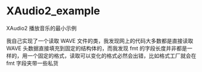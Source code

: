# XAudio2_example
XAudio2 播放音乐的最小示例

我自己实现了一个读取 WAVE 文件的类，我发现网上的代码大多数都是直接读取 WAVE 头数据直接填充到固定的结构体的，而我发现 fmt 的字段长度并非都是一样的，用一个固定的格式，读取可以变化的格式必然会出错，比如格式工厂就会在 fmt 字段夹带一些私货
